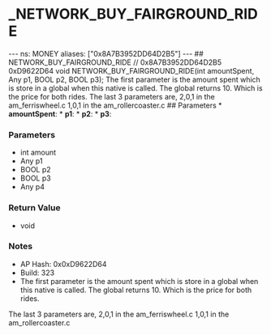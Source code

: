 # _NETWORK_BUY_FAIRGROUND_RIDE

--- ns: MONEY aliases: ["0x8A7B3952DD64D2B5"] --- ## NETWORK_BUY_FAIRGROUND_RIDE  // 0x8A7B3952DD64D2B5 0xD9622D64 void NETWORK_BUY_FAIRGROUND_RIDE(int amountSpent, Any p1, BOOL p2, BOOL p3);  The first parameter is the amount spent which is store in a global when this native is called. The global returns 10. Which is the price for both rides. The last 3 parameters are, 2,0,1 in the am_ferriswheel.c 1,0,1 in the am_rollercoaster.c  ## Parameters * **amountSpent**: * **p1**: * **p2**: * **p3**:

### Parameters
* int amount
* Any p1
* BOOL p2
* BOOL p3
* Any p4

### Return Value
* void

### Notes
* AP Hash: 0x0xD9622D64
* Build: 323
* The first parameter is the amount spent which is store in a global when this native is called. The global returns 10. Which is the price for both rides.

The last 3 parameters are, 
2,0,1 in the am_ferriswheel.c
1,0,1 in the am_rollercoaster.c


